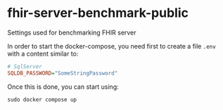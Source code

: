 # fhir-server-benchmark-public
Settings used for benchmarking FHIR server

In order to start the docker-compose, you need first to create a file `.env` with a content similar to:
```INI
# SqlServer
SQLDB_PASSWORD="SomeStringPassword"

```

Once this is done, you can start using:

```SH
sudo docker compose up
```

